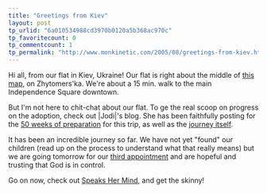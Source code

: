 ```yaml
---
title: "Greetings from Kiev"
layout: post
tp_urlid: "6a010534988cd3970b0120a5b368ac970c"
tp_favoritecount: 0
tp_commentcount: 1
tp_permalink: "http://www.monkinetic.com/2005/08/greetings-from-kiev.html"
---
```

Hi all, from our flat in Kiev, Ukraine! Our flat is right about the middle of <a href="http://www.ukraine.com/travel/maps05.html">this map</a>, on Zhytomers&#39;ka. We&#39;re about a 15 min. walk to the main Independence Square downtown.

But I&#39;m not here to chit-chat about our flat. To ge the real scoop on progress on the adoption, check out |Jodi|&#39;s blog. She has been faithfully posting for the <a href="http://speakshermind.redmonk.net/category/adoption-week-by-week/">50 weeks of preparation</a> for this trip, as well as the <a href="http://speakshermind.redmonk.net/category/adoption-journey/">journey itself</a>.

It has been an incredible journey so far. We have not yet &quot;found&quot; our children (read up on the process to understand what that really means) but we are going tomorrow for our <a href="http://speakshermind.redmonk.net/index.php/archives/2005/08/18/1100-am-friday">third appointment</a> and are hopeful and trusting that God is in control.

Go on now, check out <a href="http://speakshermind.redmonk.net/">Speaks Her Mind</a>, and get the skinny!
